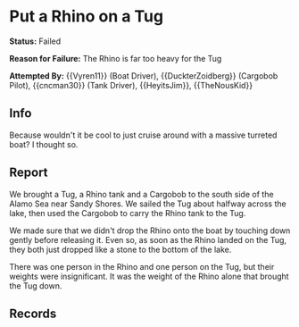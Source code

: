 # Put a Rhino on a Tug
**Status:** Failed

**Reason for Failure:** The Rhino is far too heavy for the Tug

**Attempted By:** {{Vyren11}} (Boat Driver), {{DuckterZoidberg}} (Cargobob Pilot), {{cncman30}} (Tank Driver), {{HeyitsJim}}, {{TheNousKid}}


## Info
Because wouldn't it be cool to just cruise around with a massive turreted boat? I thought so. 

## Report
We brought a Tug, a Rhino tank and a Cargobob to the south side of the Alamo Sea near Sandy Shores. We sailed the Tug about halfway across the lake, then used the Cargobob to carry the Rhino tank to the Tug. 

We made sure that we didn't drop the Rhino onto the boat by touching down gently before releasing it. Even so, as soon as the Rhino landed on the Tug, they both just dropped like a stone to the bottom of the lake. 

There was one person in the Rhino and one person on the Tug, but their weights were insignificant. It was the weight of the Rhino alone that brought the Tug down. 


## Records
<!-- hopefully my recordings of this SCIENCE project are still around... -->